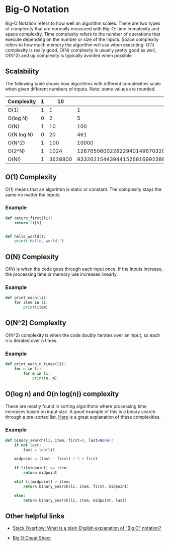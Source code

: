 # Big-O Notation
Big-O Notation refers to how well an algorithm scales. There are two types of complexity that are normally measured with Big-O: time complexity and space complexity. Time complexity refers to the number of operations that execute depending on the number or size of the inputs. Space complexity refers to how much memory the algorithm will use when executing. O(1) complexity is really good, O(N) complexity is usually pretty good as well, O(N^2) and up complexity is typically avoided when possible.

## Scalability
The following table shows how algorithms with different complexities scale when given different numbers of inputs. Note: some values are rounded.

|Complexity |1|10      |100  |
|-----------|-|--------|-----|
|O(1)       |1| 1      |1    |
|O(log N)   |0| 2      |5    |
|O(N)       |1|10      |100                            |
|O(N log N) |0|20      |461                            |
|O(N^2)     |1|100     |10000                          | 
|O(2^N)     |1|1024    |1267650600228229401496703205376|       
|O(N!)      |1|3628800 |93326215443944152681699238856266700490715968264381621468592963895217599993229915608941463976156518286253697920827223758251185210916864000000000000000000000000 |


## O(1) Complexity
O(1) means that an algorithm is static or constant. The complexity stays the same no matter the inputs.

### Example
```python
def return_first(li):
	return li[0]


def hello_world():
	print('Hello, world!')
```

## O(N) Complexity
O(N) is when the code goes through each input once. If the inputs increase, the processing time or memory use increases linearly.

### Example
```python
def print_each(li):
	for item in li:
		print(item)
```

## O(N^2) Complexity
O(N^2) complexity is when the code doubly iterates over an input, so each n is iterated over n times.

### Example
```python
def print_each_n_times(li):
	for n in li:
		for m in li:
			print(n, m)
```

## O(log n) and O(n log(n)) complexity
These are mostly found in sorting algorithms where processing time increases based on input size. A good example of this is a binary search through a pre-sorted list. [Here](http://stackoverflow.com/questions/2307283/what-does-olog-n-mean-exactly) is a great explanation of these complexities.

### Example
```python
def binary_search(li, item, first=0, last=None):
	if not last:
		last = len(li)

	midpoint = (last - first) / 2 + first

	if li[midpoint] == item:
		return midpoint

	elif li[midpoint] > item:
		return binary_search(li, item, first, midpoint)

	else:
		return binary_search(li, item, midpoint, last)
```

## Other helpful links
* [Stack Overflow: What is a plain English explanation of “Big O” notation?](http://stackoverflow.com/questions/487258/what-is-a-plain-english-explanation-of-big-o-notation?page=1&tab=votes#tab-top)

* [Big O Cheat Sheet](http://bigocheatsheet.com/)